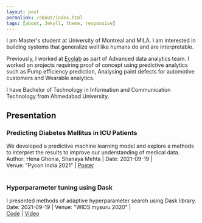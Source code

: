 ```yaml
---
layout: post
permalink: /about/index.html
tags: [about, Jekyll, theme, responsive]
---
```

I am Master's student at University of Montreal and MILA. I am interested in building systems that generalize well like humans do and are interpretable.

Previously, I worked at [Ecolab](https://en-ca.ecolab.com/) as part of Advanced data analytics team. I worked on projects requiring proof of concept using predictive analytics such as Pump efficiency prediction, Analysing paint defects for automotive customers and Wearable analytics.

I have Bachelor of Technology in Information and Communication Technology from Ahmedabad University.

<h2>Presentation<br></h2>

<h3>Predicting Diabetes Mellitus in ICU Patients</h3>
<p>
We developed a predictive machine learning model and explore a methods to interpret the results to improve our understanding of  medical data.<br>
Author: Hena Ghonia, Shanaya Mehta | Date: 2021-09-19 |
<br> Venue: "Pycon India 2021" | <a href="/pdfs/Poster_PyconIndia_2021.pdf">Poster</a> <br> <br>
</p>
<h3>Hyperparameter tuning using Dask</h3>
  <p>
    I presented methods of adaptive hyperparameter search using Dask library.<br>
   Date: 2021-09-19 | Venue: "WIDS mysuru 2020" | <br> <a href="https://github.com/Hstellar/wids_mysuru_2020">Code</a> | <a href="https://www.youtube.com/watch?v=eE30Z2ZfTic&t=10089s">Video</a>
  </p>






